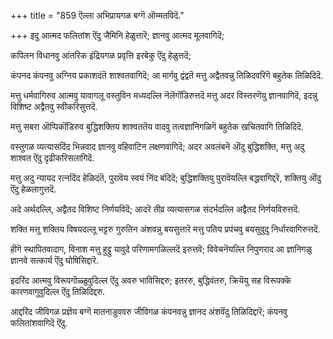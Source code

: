 +++
title = "859 ऎल्ला अभिप्रायगळ बग्गॆ ऒम्मतविदॆ."

+++
इदु आत्मद फलितांश ऎंदु जैमिनि हेळुत्तारॆ; ज्ञानवु आत्मद मूलवागिदॆ;

कपिलन विधानवु आंतरिक इंद्रियगळ प्रवृत्ति इरबेकु ऎंदु हेळुत्तदॆ;

कंपनद कंपनवु अग्निय प्रकाशदंतॆ शाश्वतवागिदॆ; आ मार्गवु द्वंद्वतॆ मत्तु अद्वैतवन्नु तिळिदवरिगॆ बहुतेक तिळिदिदॆ.

मत्तु धर्मवागिरुव आत्मवु यावागलू वस्तुविन मध्यदल्लि नॆलॆगॊंडिरुत्तदॆ मत्तु अदर विस्तरणॆयु ज्ञानवागिदॆ, इदन्नु विशिष्ट अद्वैतवु स्वीकरिसुत्तदॆ.

मत्तु सबरा ऒप्पिकॊंडिरुव बुद्धिशक्तिय शाश्वततॆय वादवु तत्वज्ञानिगळिगॆ बहुतेक खचितवागि तिळिदिदॆ.

वस्तुगळ व्यत्यासदिंद भिन्नवाद ज्ञानवु वहिवाटिन लक्षणवागिदॆ; अदर अवलंबनॆ ऒंदु बुद्धिशक्ति, मत्तु अदु शाश्वत ऎंदु दृढीकरिसलागिदॆ.

मत्तु अदु न्यायद रत्नदिंद हेळिदंतॆ, पुरावॆय स्वयं निंद बंदिदॆ; बुद्धिशक्तियु पुरावॆयल्लि बद्धवागिद्दरॆ, शक्तियु ऒंदु ऎंदु हेळलागुत्तदॆ.

अदे अर्थदल्लि, अद्वैतद विशिष्ट निर्णयविदॆ; आदरॆ तीव्र व्यत्यासगळ संदर्भदल्लि अद्वैतद निर्णयविरुत्तदॆ.

शक्ति मत्तु शक्तिय विषयदल्लू भट्टरु गुरुतिन अंशवन्नु बयसुत्तारॆ मत्तु पतिय प्रपंचवु बयसुवुदु निर्धारवागिरुत्तदॆ.

हीगॆ स्थापितवादाग, विनाश मत्तु हुट्टु यावुदे परिणामगळिल्लदॆ इरुत्तवॆ; विवेचनॆयल्लि निपुणराद आ ज्ञानिगळु ज्ञानवे सत्कार्य ऎंदु घोषिसिद्दारॆ.

इदरिंद आत्मवु विरूपगॊळ्ळुवुदिल्ल ऎंदु अवरु भाविसिद्दरु; इतररु, बुद्धिवंतरु, क्रियॆयु सह विरूपक्कॆ कारणवागुवुदिल्ल ऎंदु तिळिदिद्दरु.

आद्दरिंद जीविगळ प्रज्ञॆय बग्गॆ मातनाडुववरु जीविगळ कंपनवन्नु ज्ञानद अंशवॆंदु तिळिदिद्दारॆ; कंपनवु फलितांशवागिदॆ ऎंदु.

